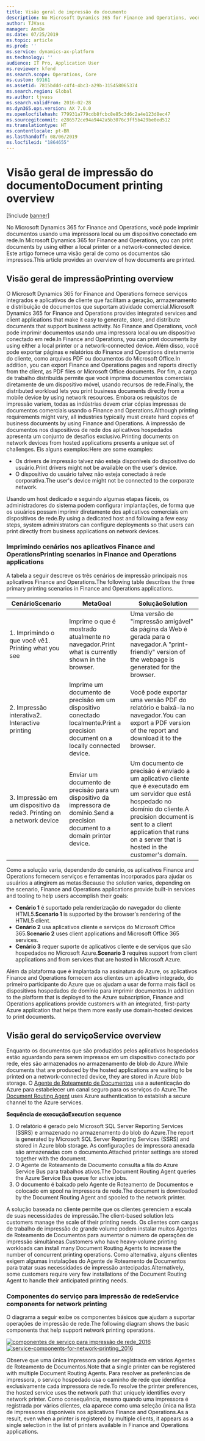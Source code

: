 ```yaml
---
title: Visão geral de impressão do documento
description: No Microsoft Dynamics 365 for Finance and Operations, você pode imprimir documentos usando uma impressora local ou um dispositivo conectado em rede. Este artigo fornece uma visão geral de como os documentos são impressos.
author: TJVass
manager: AnnBe
ms.date: 07/25/2019
ms.topic: article
ms.prod: ''
ms.service: dynamics-ax-platform
ms.technology: ''
audience: IT Pro, Application User
ms.reviewer: kfend
ms.search.scope: Operations, Core
ms.custom: 69161
ms.assetid: 7815bddd-c4f4-4bc3-a29b-315458065374
ms.search.region: Global
ms.author: tjvass
ms.search.validFrom: 2016-02-28
ms.dyn365.ops.version: AX 7.0.0
ms.openlocfilehash: 779931a779cdb8fcbc8e85c3d6c2a4e123d8ec47
ms.sourcegitcommit: e286572ce94a9442a5b3076c3ff5b429be0ed512
ms.translationtype: HT
ms.contentlocale: pt-BR
ms.lasthandoff: 08/06/2019
ms.locfileid: "1864655"
---
```

# <a name="document-printing-overview"></a><span data-ttu-id="dbc19-104">Visão geral de impressão do documento</span><span class="sxs-lookup"><span data-stu-id="dbc19-104">Document printing overview</span></span>

[!include [banner](../includes/banner.md)]

<span data-ttu-id="dbc19-105">No Microsoft Dynamics 365 for Finance and Operations, você pode imprimir documentos usando uma impressora local ou um dispositivo conectado em rede.</span><span class="sxs-lookup"><span data-stu-id="dbc19-105">In Microsoft Dynamics 365 for Finance and Operations, you can print documents by using either a local printer or a network-connected device.</span></span> <span data-ttu-id="dbc19-106">Este artigo fornece uma visão geral de como os documentos são impressos.</span><span class="sxs-lookup"><span data-stu-id="dbc19-106">This article provides an overview of how documents are printed.</span></span>

## <a name="printing-overview"></a><span data-ttu-id="dbc19-107">Visão geral de impressão</span><span class="sxs-lookup"><span data-stu-id="dbc19-107">Printing overview</span></span>

<span data-ttu-id="dbc19-108">O Microsoft Dynamics 365 for Finance and Operations fornece serviços integrados e aplicativos de cliente que facilitam a geração, armazenamento e distribuição de documentos que suportam atividade comercial.</span><span class="sxs-lookup"><span data-stu-id="dbc19-108">Microsoft Dynamics 365 for Finance and Operations provides integrated services and client applications that make it easy to generate, store, and distribute documents that support business activity.</span></span> <span data-ttu-id="dbc19-109">No Finance and Operations, você pode imprimir documentos usando uma impressora local ou um dispositivo conectado em rede.</span><span class="sxs-lookup"><span data-stu-id="dbc19-109">In Finance and Operations, you can print documents by using either a local printer or a network-connected device.</span></span> <span data-ttu-id="dbc19-110">Além disso, você pode exportar páginas e relatórios do Finance and Operations diretamente do cliente, como arquivos PDF ou documentos do Microsoft Office.</span><span class="sxs-lookup"><span data-stu-id="dbc19-110">In addition, you can export Finance and Operations pages and reports directly from the client, as PDF files or Microsoft Office documents.</span></span> <span data-ttu-id="dbc19-111">Por fim, a carga de trabalho distribuída permite que você imprima documentos comerciais diretamente de um dispositivo móvel, usando recursos de rede.</span><span class="sxs-lookup"><span data-stu-id="dbc19-111">Finally, the distributed workload lets you print business documents directly from a mobile device by using network resources.</span></span> <span data-ttu-id="dbc19-112">Embora os requisitos de impressão variem, todas as indústrias devem criar cópias impressas de documentos comerciais usando o Finance and Operations.</span><span class="sxs-lookup"><span data-stu-id="dbc19-112">Although printing requirements might vary, all industries typically must create hard copies of business documents by using Finance and Operations.</span></span> <span data-ttu-id="dbc19-113">A impressão de documentos nos dispositivos de rede dos aplicativos hospedados apresenta um conjunto de desafios exclusivo.</span><span class="sxs-lookup"><span data-stu-id="dbc19-113">Printing documents on network devices from hosted applications presents a unique set of challenges.</span></span> <span data-ttu-id="dbc19-114">Eis alguns exemplos:</span><span class="sxs-lookup"><span data-stu-id="dbc19-114">Here are some examples:</span></span>

- <span data-ttu-id="dbc19-115">Os drivers de impressão talvez não esteja disponíveis do dispositivo do usuário.</span><span class="sxs-lookup"><span data-stu-id="dbc19-115">Print drivers might not be available on the user's device.</span></span>
- <span data-ttu-id="dbc19-116">O dispositivo do usuário talvez não esteja conectado à rede corporativa.</span><span class="sxs-lookup"><span data-stu-id="dbc19-116">The user's device might not be connected to the corporate network.</span></span>

<span data-ttu-id="dbc19-117">Usando um host dedicado e seguindo algumas etapas fáceis, os administradores do sistema podem configurar implantações, de forma que os usuários possam imprimir diretamente dos aplicativos comerciais em dispositivos de rede.</span><span class="sxs-lookup"><span data-stu-id="dbc19-117">By using a dedicated host and following a few easy steps, system administrators can configure deployments so that users can print directly from business applications on network devices.</span></span>

### <a name="printing-scenarios-in-finance-and-operations-applications"></a><span data-ttu-id="dbc19-118">Imprimindo cenários nos aplicativos Finance and Operations</span><span class="sxs-lookup"><span data-stu-id="dbc19-118">Printing scenarios in Finance and Operations applications</span></span>

<span data-ttu-id="dbc19-119">A tabela a seguir descreve os três cenários de impressão principais nos aplicativos Finance and Operations.</span><span class="sxs-lookup"><span data-stu-id="dbc19-119">The following table describes the three primary printing scenarios in Finance and Operations applications.</span></span>

| <span data-ttu-id="dbc19-120">Cenário</span><span class="sxs-lookup"><span data-stu-id="dbc19-120">Scenario</span></span>                        | <span data-ttu-id="dbc19-121">Meta</span><span class="sxs-lookup"><span data-stu-id="dbc19-121">Goal</span></span>                                                      | <span data-ttu-id="dbc19-122">Solução</span><span class="sxs-lookup"><span data-stu-id="dbc19-122">Solution</span></span> |
|---------------------------------|-----------------------------------------------------------|----------|
| <span data-ttu-id="dbc19-123">1. Imprimindo o que você vê</span><span class="sxs-lookup"><span data-stu-id="dbc19-123">1. Printing what you see</span></span>        | <span data-ttu-id="dbc19-124">Imprime o que é mostrado atualmente no navegador.</span><span class="sxs-lookup"><span data-stu-id="dbc19-124">Print what is currently shown in the browser.</span></span>             | <span data-ttu-id="dbc19-125">Uma versão de "impressão amigável" da página da Web é gerada para o navegador.</span><span class="sxs-lookup"><span data-stu-id="dbc19-125">A "print-friendly" version of the webpage is generated for the browser.</span></span> |
| <span data-ttu-id="dbc19-126">2. Impressão interativa</span><span class="sxs-lookup"><span data-stu-id="dbc19-126">2. Interactive printing</span></span>         | <span data-ttu-id="dbc19-127">Imprime um documento de precisão em um dispositivo conectado localmente.</span><span class="sxs-lookup"><span data-stu-id="dbc19-127">Print a precision document on a locally connected device.</span></span> | <span data-ttu-id="dbc19-128">Você pode exportar uma versão PDF do relatório e baixá-la no navegador.</span><span class="sxs-lookup"><span data-stu-id="dbc19-128">You can export a PDF version of the report and download it to the browser.</span></span> |
| <span data-ttu-id="dbc19-129">3. Impressão em um dispositivo da rede</span><span class="sxs-lookup"><span data-stu-id="dbc19-129">3. Printing on a network device</span></span> | <span data-ttu-id="dbc19-130">Enviar um documento de precisão para um dispositivo da impressora de domínio.</span><span class="sxs-lookup"><span data-stu-id="dbc19-130">Send a precision document to a domain printer device.</span></span>     | <span data-ttu-id="dbc19-131">Um documento de precisão é enviado a um aplicativo cliente que é executado em um servidor que está hospedado no domínio do cliente.</span><span class="sxs-lookup"><span data-stu-id="dbc19-131">A precision document is sent to a client application that runs on a server that is hosted in the customer's domain.</span></span> |

<span data-ttu-id="dbc19-132">Como a solução varia, dependendo do cenário, os aplicativos Finance and Operations fornecem serviços e ferramentas incorporados para ajudar os usuários a atingirem as metas:</span><span class="sxs-lookup"><span data-stu-id="dbc19-132">Because the solution varies, depending on the scenario, Finance and Operations applications provide built-in services and tooling to help users accomplish their goals:</span></span>

- <span data-ttu-id="dbc19-133">**Cenário 1** é suportado pela renderização do navegador do cliente HTML5.</span><span class="sxs-lookup"><span data-stu-id="dbc19-133">**Scenario 1** is supported by the browser's rendering of the HTML5 client.</span></span>
- <span data-ttu-id="dbc19-134">**Cenário 2** usa aplicativos cliente e serviços do Microsoft Office 365.</span><span class="sxs-lookup"><span data-stu-id="dbc19-134">**Scenario 2** uses client applications and Microsoft Office 365 services.</span></span>
- <span data-ttu-id="dbc19-135">**Cenário 3** requer suporte de aplicativos cliente e de serviços que são hospedados no Microsoft Azure.</span><span class="sxs-lookup"><span data-stu-id="dbc19-135">**Scenario 3** requires support from client applications and from services that are hosted in Microsoft Azure.</span></span>

<span data-ttu-id="dbc19-136">Além da plataforma que é implantada na assinatura do Azure, os aplicativos Finance and Operations fornecem aos clientes um aplicativo integrado, do primeiro participante do Azure que os ajudam a usar de forma mais fácil os dispositivos hospedados de domínio para imprimir documentos.</span><span class="sxs-lookup"><span data-stu-id="dbc19-136">In addition to the platform that is deployed to the Azure subscription, Finance and Operations applications provide customers with an integrated, first-party Azure application that helps them more easily use domain-hosted devices to print documents.</span></span>

## <a name="service-overview"></a><span data-ttu-id="dbc19-137">Visão geral do serviço</span><span class="sxs-lookup"><span data-stu-id="dbc19-137">Service overview</span></span>
<span data-ttu-id="dbc19-138">Enquanto os documentos que são produzidos pelos aplicativos hospedados estão aguardando para serem impressos em um dispositivo conectado por rede, eles são armazenados no armazenamento de blob do Azure.</span><span class="sxs-lookup"><span data-stu-id="dbc19-138">While documents that are produced by the hosted applications are waiting to be printed on a network-connected device, they are stored in Azure blob storage.</span></span> <span data-ttu-id="dbc19-139">O [Agente de Roteamento de Documentos](install-document-routing-agent.md) usa a autenticação do Azure para estabelecer um canal seguro para os serviços do Azure.</span><span class="sxs-lookup"><span data-stu-id="dbc19-139">The [Document Routing Agent](install-document-routing-agent.md) uses Azure authentication to establish a secure channel to the Azure services.</span></span>

<span data-ttu-id="dbc19-140">**Sequência de execução**</span><span class="sxs-lookup"><span data-stu-id="dbc19-140">**Execution sequence**</span></span>

1. <span data-ttu-id="dbc19-141">O relatório é gerado pelo Microsoft SQL Server Reporting Services (SSRS) e armazenado no armazenamento do blob do Azure.</span><span class="sxs-lookup"><span data-stu-id="dbc19-141">The report is generated by Microsoft SQL Server Reporting Services (SSRS) and stored in Azure blob storage.</span></span> <span data-ttu-id="dbc19-142">As configurações de impressora anexada são armazenadas com o documento.</span><span class="sxs-lookup"><span data-stu-id="dbc19-142">Attached printer settings are stored together with the document.</span></span>
2. <span data-ttu-id="dbc19-143">O Agente de Roteamento de Documento consulta a fila do Azure Service Bus para trabalhos ativos.</span><span class="sxs-lookup"><span data-stu-id="dbc19-143">The Document Routing Agent queries the Azure Service Bus queue for active jobs.</span></span>
3. <span data-ttu-id="dbc19-144">O documento é baixado pelo Agente de Roteamento de Documentos e colocado em spool na impressora de rede.</span><span class="sxs-lookup"><span data-stu-id="dbc19-144">The document is downloaded by the Document Routing Agent and spooled to the network printer.</span></span>

<span data-ttu-id="dbc19-145">A solução baseada no cliente permite que os clientes gerenciem a escala de suas necessidades de impressão.</span><span class="sxs-lookup"><span data-stu-id="dbc19-145">The client-based solution lets customers manage the scale of their printing needs.</span></span> <span data-ttu-id="dbc19-146">Os clientes com cargas de trabalho de impressão de grande volume podem instalar muitos Agentes de Roteamento de Documentos para aumentar o número de operações de impressão simultâneas.</span><span class="sxs-lookup"><span data-stu-id="dbc19-146">Customers who have heavy-volume printing workloads can install many Document Routing Agents to increase the number of concurrent printing operations.</span></span> <span data-ttu-id="dbc19-147">Como alternativa, alguns clientes exigem algumas instalações do Agente de Roteamento de Documentos para tratar suas necessidades de impressão antecipadas.</span><span class="sxs-lookup"><span data-stu-id="dbc19-147">Alternatively, some customers require very few installations of the Document Routing Agent to handle their anticipated printing needs.</span></span>

### <a name="service-components-for-network-printing"></a><span data-ttu-id="dbc19-148">Componentes do serviço para impressão de rede</span><span class="sxs-lookup"><span data-stu-id="dbc19-148">Service components for network printing</span></span>

<span data-ttu-id="dbc19-149">O diagrama a seguir exibe os componentes básicos que ajudam a suportar operações de impressão de rede.</span><span class="sxs-lookup"><span data-stu-id="dbc19-149">The following diagram shows the basic components that help support network printing operations.</span></span>

<span data-ttu-id="dbc19-150">[![componentes de serviço para impressão de rede\_2016](./media/service-components-for-network-printing_2016.png)](./media/service-components-for-network-printing_2016.png)</span><span class="sxs-lookup"><span data-stu-id="dbc19-150">[![service-components-for-network-printing\_2016](./media/service-components-for-network-printing_2016.png)](./media/service-components-for-network-printing_2016.png)</span></span>

<span data-ttu-id="dbc19-151">Observe que uma única impressora pode ser registrada em vários Agentes de Roteamento de Documentos.</span><span class="sxs-lookup"><span data-stu-id="dbc19-151">Note that a single printer can be registered with multiple Document Routing Agents.</span></span> <span data-ttu-id="dbc19-152">Para resolver as preferências de impressora, o serviço hospedado usa o caminho de rede que identifica exclusivamente cada impressora de rede.</span><span class="sxs-lookup"><span data-stu-id="dbc19-152">To resolve the printer preferences, the hosted service uses the network path that uniquely identifies every network printer.</span></span> <span data-ttu-id="dbc19-153">Como consequência, mesmo quando uma impressora é registrada por vários clientes, ela aparece como uma seleção única na lista de impressoras disponíveis nos aplicativos Finance and Operations.</span><span class="sxs-lookup"><span data-stu-id="dbc19-153">As a result, even when a printer is registered by multiple clients, it appears as a single selection in the list of printers available in Finance and Operations applications.</span></span>
